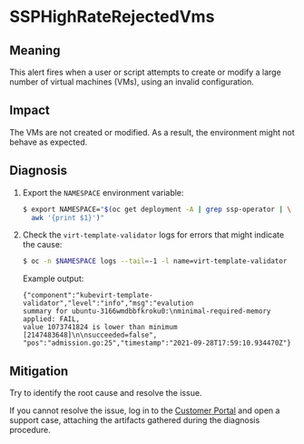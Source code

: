 # SSPHighRateRejectedVms
<!-- Edited by apinnick, Nov 2022-->

## Meaning

This alert fires when a user or script attempts to create or modify a large
number of virtual machines (VMs), using an invalid configuration.

## Impact

The VMs are not created or modified. As a result, the environment might not
behave as expected.

## Diagnosis

1. Export the `NAMESPACE` environment variable:

   ```bash
   $ export NAMESPACE="$(oc get deployment -A | grep ssp-operator | \
     awk '{print $1}')"
   ```

2. Check the `virt-template-validator` logs for errors that might indicate the
cause:

   ```bash
   $ oc -n $NAMESPACE logs --tail=-1 -l name=virt-template-validator
   ```

   Example output:

   ```text
   {"component":"kubevirt-template-validator","level":"info","msg":"evalution
   summary for ubuntu-3166wmdbbfkroku0:\nminimal-required-memory applied: FAIL,
   value 1073741824 is lower than minimum [2147483648]\n\nsucceeded=false",
   "pos":"admission.go:25","timestamp":"2021-09-28T17:59:10.934470Z"}
   ```

## Mitigation

Try to identify the root cause and resolve the issue.

If you cannot resolve the issue, log in to the
[Customer Portal](https://access.redhat.com) and open a support case,
attaching the artifacts gathered during the diagnosis procedure.
